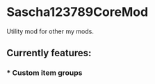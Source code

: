 # Sascha123789CoreMod
Utility mod for other my mods.
## Currently features:
### * Custom item groups

